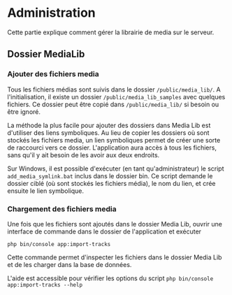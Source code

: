 # Administration

Cette partie explique comment gérer la
librairie de media sur le serveur.

## Dossier MediaLib
### Ajouter des fichiers media
Tous les fichiers médias sont suivis dans le dossier
``/public/media_lib/``.
A l'initialisation, il existe un dossier
``/public/media_lib_samples`` avec quelques fichiers.
Ce dossier peut être copié dans ``/public/media_lib/``
si besoin ou être ignoré.

La méthode la plus facile pour ajouter des dossiers
dans Media Lib est d'utiliser des liens symboliques.
Au lieu de copier les dossiers où
sont stockés les fichiers media, un lien symboliques
permet de créer une sorte de raccourci vers ce dossier.
L'application aura accès à tous les fichiers,
sans qu'il y ait besoin de les avoir aux deux endroits.

Sur Windows, il est possible d'exécuter
(en tant qu'administrateur) le script
``add_media_symlink.bat`` inclus dans le
dossier bin.
Ce script demande le dossier ciblé
(où sont stockés les fichiers média), le nom
du lien, et crée ensuite le lien symbolique.

### Chargement des fichiers media
Une fois que les fichiers sont ajoutés dans le
dossier Media Lib,
ouvrir une interface de commande dans le dossier
de l'application et exécuter

``php bin/console app:import-tracks``

Cette commande permet d'inspecter les fichiers
dans le dossier Media Lib et de les charger
dans la base de données.

L'aide est accessible pour vérifier les options
du script
``php bin/console app:import-tracks --help``

